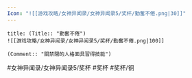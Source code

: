 ```yaml
---
Icon: "![[游戏攻略/女神异闻录/女神异闻录5/奖杯/勤奮不倦.png|30]]"
---
```

```ad-common-bronze-trophy
title: (Title:: "勤奮不倦")
![[游戏攻略/女神异闻录/女神异闻录5/奖杯/勤奮不倦.png|100]]

(Comment:: "關禁閉的人格面具習得技能")
```

#女神异闻录/女神异闻录5/奖杯 #奖杯 #奖杯/铜
